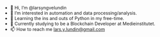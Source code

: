 - 👋 Hi, I’m @larsyngvelundin
- 👀 I’m interested in automation and data processing/analysis.
- 🌱 Learning the ins and outs of Python in my free-time.
- 💞️ Currently studying to be a Blockchain Developer at Medieinstitutet.
- 📫 How to reach me lars.y.lundin@gmail.com
